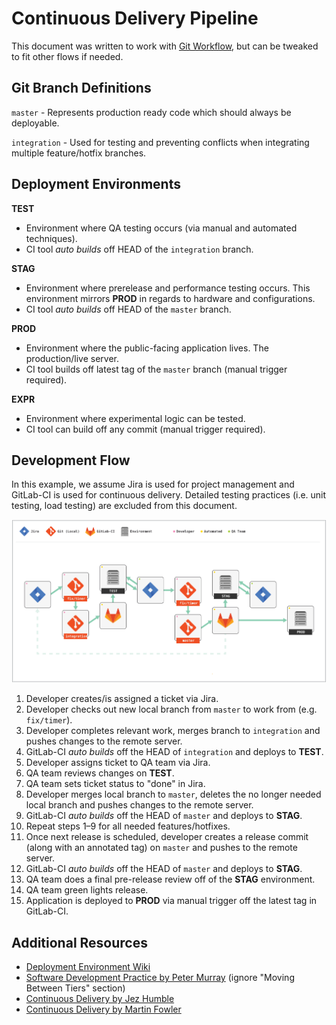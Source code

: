 # Continuous Delivery Pipeline

This document was written to work with
[Git Workflow](https://github.com/grafluxe/git-ci-workflow#readme), but can be
tweaked to fit other flows if needed.

## Git Branch Definitions

`master` - Represents production ready code which should always be deployable.

`integration` - Used for testing and preventing conflicts when integrating
 multiple feature/hotfix branches.

## Deployment Environments

**TEST**

- Environment where QA testing occurs (via manual and automated techniques).
- CI tool *auto builds* off HEAD of the `integration` branch.

**STAG**

- Environment where prerelease and performance testing occurs. This environment
  mirrors **PROD** in regards to hardware and configurations.
- CI tool *auto builds* off HEAD of the `master` branch.

**PROD**

- Environment where the public-facing application lives. The production/live
  server.
- CI tool builds off latest tag of the `master` branch (manual trigger required).

**EXPR**

- Environment where experimental logic can be tested.
- CI tool can build off any commit (manual trigger required).

## Development Flow

In this example, we assume Jira is used for project management and GitLab-CI is
used for continuous delivery. Detailed testing practices (i.e.
unit testing, load testing) are excluded from this document.

![dev-flow](dev-flow.svg)

1. Developer creates/is assigned a ticket via Jira.
1. Developer checks out new local branch from `master` to work from (e.g.
   `fix/timer`).
1. Developer completes relevant work, merges branch to `integration` and
   pushes changes to the remote server.
1. GitLab-CI *auto builds* off the HEAD of `integration` and deploys to **TEST**.
1. Developer assigns ticket to QA team via Jira.
1. QA team reviews changes on **TEST**.
1. QA team sets ticket status to "done" in Jira.
1. Developer merges local branch to  `master`, deletes the no longer needed
   local branch and pushes changes to the remote server.
1. GitLab-CI *auto builds* off the HEAD of `master` and deploys to **STAG**.
1. Repeat steps 1–9 for all needed features/hotfixes.
1. Once next release is scheduled, developer creates a release commit (along
   with an annotated tag) on `master` and pushes to the remote server.
1. GitLab-CI *auto builds* off the HEAD of `master` and deploys to **STAG**.
1. QA team does a final pre-release review off of the **STAG** environment.
1. QA team green lights release.
1. Application is deployed to **PROD** via manual trigger off the latest tag in
   GitLab-CI.

## Additional Resources

- [Deployment Environment Wiki](https://en.wikipedia.org/wiki/Deployment_environment)
- [Software Development Practice by Peter Murray](https://dltj.org/article/software-development-practice/)
 (ignore "Moving Between Tiers" section)
- [Continuous Delivery by Jez Humble](https://www.youtube.com/watch?v=skLJuksCRTw)
- [Continuous Delivery by Martin Fowler](https://www.youtube.com/watch?v=aoMfbgF2D_4)
